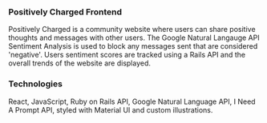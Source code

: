 ### Positively Charged Frontend

Positively Charged is a community website where users can share positive thoughts and messages with other users. The Google Natural Langauge API Sentiment Analysis is used to block any messages sent that are considered 'negative'. Users sentiment scores are tracked using a Rails API and the overall trends of the website are displayed.

### Technologies 

React, JavaScript, Ruby on Rails API, Google Natural Language API, I Need A Prompt API, styled with Material UI and custom illustrations.

